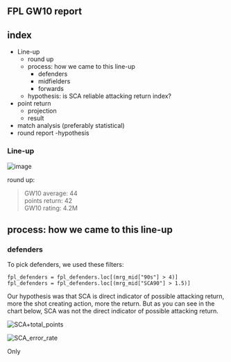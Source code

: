 ## FPL GW10 report

## index
- Line-up
  - round up
  - process: how we came to this line-up
    - defenders
    - midfielders
    - forwards
  - hypothesis: is SCA reliable attacking return index?
- point return
  - projection
  - result
- match analysis (preferably statistical)
- round report
-hypothesis

### Line-up

![image](https://user-images.githubusercontent.com/51032518/100699276-de949300-33dd-11eb-9da5-2ce92fb0699c.png)

round up:
> GW10 average: 44  
> points return: 42  
> GW10 rating: 4.2M 

## process: how we came to this line-up

### defenders

To pick defenders, we used these filters:
```
fpl_defenders = fpl_defenders.loc[(mrg_mid["90s"] > 4)]
fpl_defenders = fpl_defenders.loc[(mrg_mid["SCA90"] > 1.5)]
```

Our hypothesis was that SCA is direct indicator of possible attacking return, more the shot creating action, more the return. But as you can see in the chart below, SCA was not the direct indicator of possible attacking return. 

![SCA+total_points](https://user-images.githubusercontent.com/51032518/100701927-f5d67f00-33e3-11eb-8b24-e3690846510a.png)  

![SCA_error_rate](https://user-images.githubusercontent.com/51032518/100701928-f707ac00-33e3-11eb-9c07-52a7f0d94ca0.png)  

Only 
